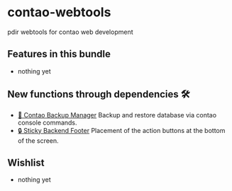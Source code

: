 # contao-webtools
pdir webtools for contao web development

## Features in this bundle
- nothing yet

## New functions through dependencies 🛠

- [🔗 Contao Backup Manager](https://github.com/richardhj/contao-backup-manager) Backup and restore database via contao console commands.
- [🔒 Sticky Backend Footer](https://github.com/pdir/contao-sticky-footer/) Placement of the action buttons at the bottom of the screen.

## Wishlist
- nothing yet
